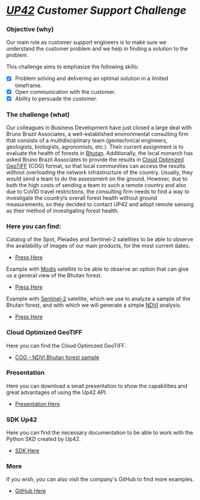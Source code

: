 # *[UP42](https://up42.com/) Customer Support Challenge*

### Objective (why)
Our main role as customer support engineers is to make sure we understand the customer problem and we help in finding a solution to the problem.

This challenge aims to emphasize the following skills:
- [x] Problem solving and delivering an optimal solution in a limited timeframe.
- [x] Open communication with the customer.
- [x] Ability to persuade the customer.

### The challenge (what)
Our colleagues in Business Development have just closed a large deal with Bruno Brazil Associates, a well-established environmental consulting firm that consists of a multidisciplinary team (geotechnical engineers, geologists, biologists, agronomists, etc.).
Their current assignment is to evaluate the health of forests in [Bhutan](https://en.wikipedia.org/wiki/Forestry_in_Bhutan). Additionally, the local monarch has asked Bruno Brazil Associates to provide the results in [Cloud Optimized GeoTIFF](https://www.cogeo.org/) (COG) format, so that local communities can access the results without overloading the network infrastructure of the country. Usually, they would send a team to do the assessment on the ground. However, due to both the high costs of sending a team to such a remote country and also due to CoVID travel restrictions, the consulting firm needs to find a way to investigate the country!s overall forest health without ground measurements, so they decided to contact UP42 and adopt remote sensing as their method of investigating forest health.

### Here you can find:
Catalog of the Spot, Pleiades and Sentinel-2 satellites to be able to observe the availability of images of our main products, for the most current dates.
- [Press Here](https://github.com/diegoalarc/Challenge_up42/blob/main/Catalog_Search_Bhutan.ipynb)

Example with [Modis](https://en.wikipedia.org/wiki/Moderate_Resolution_Imaging_Spectroradiometer) satellite to be able to observe an option that can give us a general view of the Bhutan forest.
- [Press Here](https://github.com/diegoalarc/Challenge_up42/blob/main/Up42_Challenge_Modis.ipynb)

Example with [Sentinel-2](https://en.wikipedia.org/wiki/Sentinel-2) satellite, which we use to analyze a sample of the Bhutan forest, and with which we will generate a simple [NDVI](https://en.wikipedia.org/wiki/Normalized_difference_vegetation_index) analysis.
- [Press Here](https://github.com/diegoalarc/Challenge_up42/blob/main/Up42_Challenge_Sentinel_2.ipynb)

### Cloud Optimized GeoTIFF
Here you can find the Cloud Optimized GeoTIFF.
- [COG - NDVI Bhutan forest sample](https://github.com/diegoalarc/Challenge_up42/raw/main/Bhutan_NDVI.html)

### Presentation
Here you can download a small presentation to show the capabilities and great advantages of using the Up42 API.
- [Presentation Here]()

### SDK Up42
Here you can find the necessary documentation to be able to work with the Python SKD created by Up42.
- [SDK Here](https://sdk.up42.com/)

### More
If you wish, you can also visit the company's GitHub to find more examples.
- [GitHub Here](https://github.com/up42)